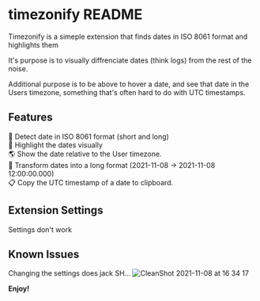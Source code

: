 # timezonify README

Timezonify is a simeple extension that finds dates in ISO 8061 format and highlights them

It's purpose is to visually diffrenciate dates (think logs) from the rest of the noise. 

Additional purpose is to be above to hover a date, and see that date in the Users timezone, something that's often hard to do with UTC timestamps.

## Features

🎯 Detect date in ISO 8061 format (short and long)  
🚀 Highlight the dates visually  
🌎 Show the date relative to the User timezone.   
🍻 Transform dates into a long format (2021-11-08 -> 2021-11-08 12:00:00.000)  
📋 Copy the UTC timestamp of a date to clipboard.   



## Extension Settings

Settings don't work



## Known Issues

Changing the settings does jack SH...
![CleanShot 2021-11-08 at 16 34 17](https://user-images.githubusercontent.com/463317/140835463-87e1c8ac-db3f-40d3-bd11-c0ac48f2ea3a.gif)

**Enjoy!**
